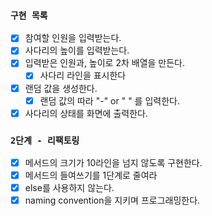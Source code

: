 ### `구현 목록`
- [X] 참여할 인원을 입력받는다.
- [X] 사다리의 높이를 입력받는다.
- [X] 입력받은 인원과, 높이로 2차 배열을 만든다.
  - [X] 사다리 라인을 표시한다
- [X] 랜덤 값을 생성한다.
  - [X] 랜덤 값의 따라 "-" or " " 를 입력한다.
- [X] 사다리의 상태를 화면에 출력한다.

### `2단계 - 리팩토링`
- [X] 메서드의 크기가 10라인을 넘지 않도록 구현한다.
- [X] 메서드의 들여쓰기를 1단계로 줄여라
- [X] else를 사용하지 않는다.
- [X] naming convention을 지키며 프로그래밍한다.